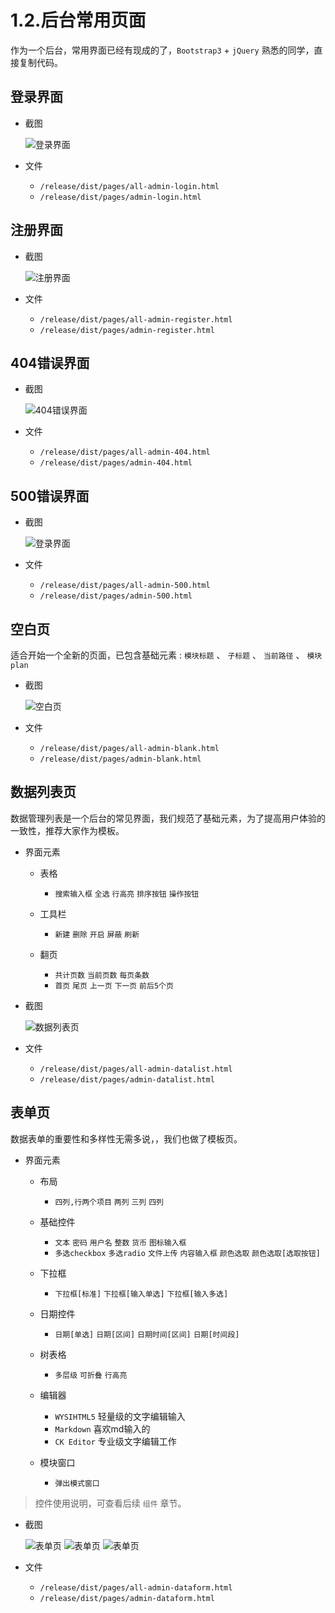 # 1.2.后台常用页面

作为一个后台，常用界面已经有现成的了，`Bootstrap3` + `jQuery` 熟悉的同学，直接复制代码。

## 登录界面

- 截图

    ![登录界面](https://hans007.gitbooks.io/adminlte2-itcast/img/登录界面.png)

- 文件

    - `/release/dist/pages/all-admin-login.html`
    - `/release/dist/pages/admin-login.html`

## 注册界面

- 截图

    ![注册界面](https://hans007.gitbooks.io/adminlte2-itcast/img/注册界面.png)

- 文件

    - `/release/dist/pages/all-admin-register.html`
    - `/release/dist/pages/admin-register.html`

## 404错误界面

- 截图

    ![404错误界面](https://hans007.gitbooks.io/adminlte2-itcast/img/404错误界面.png)

- 文件

    - `/release/dist/pages/all-admin-404.html`
    - `/release/dist/pages/admin-404.html`

## 500错误界面

- 截图

    ![登录界面](https://hans007.gitbooks.io/adminlte2-itcast/img/500错误界面.png)

- 文件

    - `/release/dist/pages/all-admin-500.html`
    - `/release/dist/pages/admin-500.html`

## 空白页

适合开始一个全新的页面，已包含基础元素 : `模块标题` 、 `子标题` 、 `当前路径` 、 `模块plan`

- 截图

    ![空白页](https://hans007.gitbooks.io/adminlte2-itcast/img/空白页.png)

- 文件

    - `/release/dist/pages/all-admin-blank.html`
    - `/release/dist/pages/admin-blank.html`

## 数据列表页

数据管理列表是一个后台的常见界面，我们规范了基础元素，为了提高用户体验的一致性，推荐大家作为模板。

- 界面元素

    - 表格
        - `搜索输入框` `全选` `行高亮` `排序按钮` `操作按钮`

    - 工具栏
        - `新建` `删除` `开启` `屏蔽` `刷新`

    - 翻页 
        - `共计页数` `当前页数` `每页条数`
        - `首页` `尾页` `上一页` `下一页` `前后5个页`

- 截图

    ![数据列表页](https://hans007.gitbooks.io/adminlte2-itcast/img/数据列表页.png)

- 文件

    - `/release/dist/pages/all-admin-datalist.html`
    - `/release/dist/pages/admin-datalist.html`

## 表单页

数据表单的重要性和多样性无需多说，，我们也做了模板页。

- 界面元素

    - 布局
        - `四列,行两个项目` `两列` `三列` `四列`

    - 基础控件
        - `文本` `密码` `用户名` `整数` `货币` `图标输入框`
        - `多选checkbox` `多选radio` `文件上传` `内容输入框` `颜色选取` `颜色选取[选取按钮]`

    - 下拉框
        - `下拉框[标准]` `下拉框[输入单选]` `下拉框[输入多选]`

    - 日期控件
        - `日期[单选]` `日期[区间]` `日期时间[区间]` `日期[时间段]`

    - 树表格
        - `多层级` `可折叠` `行高亮`

    - 编辑器
        - `WYSIHTML5` 轻量级的文字编辑输入
        - `Markdown` 喜欢md输入的
        - `CK Editor` 专业级文字编辑工作

    - 模块窗口
        - `弹出模式窗口`

> 控件使用说明，可查看后续 `组件` 章节。

- 截图

    ![表单页](https://hans007.gitbooks.io/adminlte2-itcast/img/表单页-1.png)
    ![表单页](https://hans007.gitbooks.io/adminlte2-itcast/img/表单页-2.png)
    ![表单页](https://hans007.gitbooks.io/adminlte2-itcast/img/表单页-3.png)

- 文件

    - `/release/dist/pages/all-admin-dataform.html`
    - `/release/dist/pages/admin-dataform.html`
